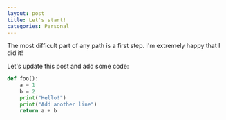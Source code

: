```yaml
---
layout: post
title: Let's start!
categories: Personal
---
```


The most difficult part of any path is a first step. I'm extremely happy that I did it! 

Let's update this post and add some code:

```python
def foo():
    a = 1
    b = 2
    print("Hello!")
    print("Add another line")
    return a + b
```
